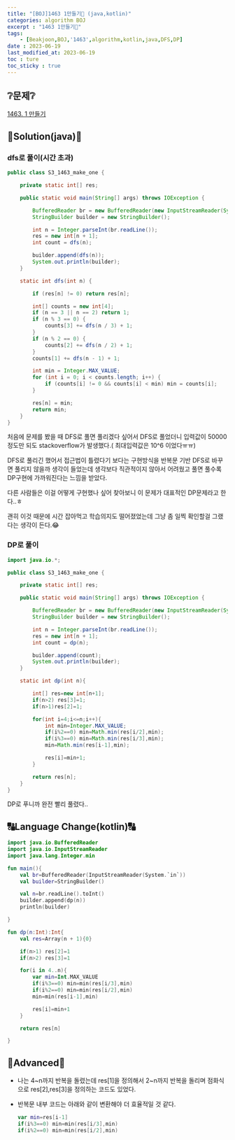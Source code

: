 ```yaml
---
title: "[BOJ]1463 1만들기🔢 (java,kotlin)"
categories: algorithm BOJ
excerpt : "1463 1만들기🔢"
tags:
    - [Beakjoon,BOJ,'1463',algorithm,kotlin,java,DFS,DP]
date : 2023-06-19
last_modified_at: 2023-06-19
toc : ture
toc_sticky : true
---
```

## ❔문제❔

[1463. 1 만들기](https://www.acmicpc.net/problem/1463)

## 🙌Solution(java)🙌

### dfs로 풀이(시간 초과)

```java
public class S3_1463_make_one {

    private static int[] res;

    public static void main(String[] args) throws IOException {

        BufferedReader br = new BufferedReader(new InputStreamReader(System.in));
        StringBuilder builder = new StringBuilder();

        int n = Integer.parseInt(br.readLine());
        res = new int[n + 1];
        int count = dfs(n);

        builder.append(dfs(n));
        System.out.println(builder);
    }

    static int dfs(int n) {

        if (res[n] != 0) return res[n];

        int[] counts = new int[4];
        if (n == 3 || n == 2) return 1;
        if (n % 3 == 0) {
            counts[3] += dfs(n / 3) + 1;
        }
        if (n % 2 == 0) {
            counts[2] += dfs(n / 2) + 1;
        }
        counts[1] += dfs(n - 1) + 1;

        int min = Integer.MAX_VALUE;
        for (int i = 0; i < counts.length; i++) {
            if (counts[i] != 0 && counts[i] < min) min = counts[i];
        }

        res[n] = min;
        return min;
    }
}
```

처음에 문제를 봤을 때 DFS로 풀면 풀리겠다 싶어서 DFS로 풀었더니 입력값이 50000정도만 되도 stackoverflow가 발생했다.( 최대입력값은 10^6 이었다ㅠㅠ)

DFS로 풀리긴 했어서 접근법이 틀렸다기 보다는 구현방식을 반복문 기반 DFS로 바꾸면 풀리지 않을까 생각이 들었는데 생각보다 직관적이지 않아서 어려웠고 풀면 풀수록 DP구현에 가까워진다는 느낌을 받았다.

다른 사람들은 이걸 어떻게 구현했나 싶어 찾아보니 이 문제가 대표적인 DP문제라고 한다..ㅎ

괜히 이것 때문에 시간 잡아먹고 학습의지도 떨어졌었는데 그냥 좀 일찍 확인할걸 그랬다는 생각이 든다.😂

### DP로 풀이

```java
import java.io.*;

public class S3_1463_make_one {

    private static int[] res;

    public static void main(String[] args) throws IOException {

        BufferedReader br = new BufferedReader(new InputStreamReader(System.in));
        StringBuilder builder = new StringBuilder();

        int n = Integer.parseInt(br.readLine());
        res = new int[n + 1];
        int count = dp(n);

        builder.append(count);
        System.out.println(builder);
    }

    static int dp(int n){

        int[] res=new int[n+1];
        if(n>2) res[3]=1;
        if(n>1)res[2]=1;

        for(int i=4;i<=n;i++){
            int min=Integer.MAX_VALUE;
            if(i%2==0) min=Math.min(res[i/2],min);
            if(i%3==0) min=Math.min(res[i/3],min);
            min=Math.min(res[i-1],min);

            res[i]=min+1;
        }

        return res[n];
    }
}
```

DP로 푸니까 완전 빨리 풀렸다..

## 🔠Language Change(kotlin)🔠

```kotlin
import java.io.BufferedReader
import java.io.InputStreamReader
import java.lang.Integer.min

fun main(){
    val br=BufferedReader(InputStreamReader(System.`in`))
    val builder=StringBuilder()

    val n=br.readLine().toInt()
    builder.append(dp(n))
    println(builder)

}

fun dp(n:Int):Int{
    val res=Array(n + 1){0}

    if(n>1) res[2]=1
    if(n>2) res[3]=1

    for(i in 4..n){
        var min=Int.MAX_VALUE
        if(i%3==0) min=min(res[i/3],min)
        if(i%2==0) min=min(res[i/2],min)
        min=min(res[i-1],min)

        res[i]=min+1
    }

    return res[n]

}
```

## 🚀Advanced🚀

- 나는 4~n까지 반복을 돌렸는데 res[1]을 정의해서 2~n까지 반복을 돌리며 점화식으로 res[2],res[3]을 정의하는 코드도 있었다.
- 반복문 내부 코드는 아래와 같이 변환해야 더 효율적일 것 같다.
    
    ```kotlin
    var min=res[i-1]
    if(i%3==0) min=min(res[i/3],min)
    if(i%2==0) min=min(res[i/2],min)
    ```